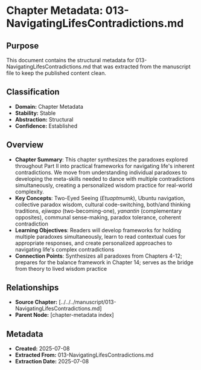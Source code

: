 # Chapter Metadata: 013-NavigatingLifesContradictions.md

## Purpose
This document contains the structural metadata for 013-NavigatingLifesContradictions.md that was extracted from the manuscript file to keep the published content clean.

## Classification
- **Domain:** Chapter Metadata
- **Stability:** Stable
- **Abstraction:** Structural
- **Confidence:** Established

## Overview
- **Chapter Summary**: This chapter synthesizes the paradoxes explored throughout Part II into practical frameworks for navigating life's inherent contradictions. We move from understanding individual paradoxes to developing the meta-skills needed to dance with multiple contradictions simultaneously, creating a personalized wisdom practice for real-world complexity.
- **Key Concepts**: Two-Eyed Seeing (*Etuaptmumk*), Ubuntu navigation, collective paradox wisdom, cultural code-switching, both/and thinking traditions, *ejiwapo* (two-becoming-one), *yanantin* (complementary opposites), communal sense-making, paradox tolerance, coherent contradiction
- **Learning Objectives**: Readers will develop frameworks for holding multiple paradoxes simultaneously, learn to read contextual cues for appropriate responses, and create personalized approaches to navigating life's complex contradictions
- **Connection Points**: Synthesizes all paradoxes from Chapters 4-12; prepares for the balance framework in Chapter 14; serves as the bridge from theory to lived wisdom practice


## Relationships
- **Source Chapter:** [../../../manuscript/013-NavigatingLifesContradictions.md]
- **Parent Node:** [chapter-metadata index]

## Metadata
- **Created:** 2025-07-08
- **Extracted From:** 013-NavigatingLifesContradictions.md
- **Extraction Date:** 2025-07-08
